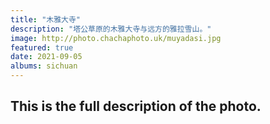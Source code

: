 ```yaml
---
title: "木雅大寺"
description: "塔公草原的木雅大寺与远方的雅拉雪山。"
image: http://photo.chachaphoto.uk/muyadasi.jpg
featured: true
date: 2021-09-05
albums: sichuan
---
```


## This is the full description of the photo.
